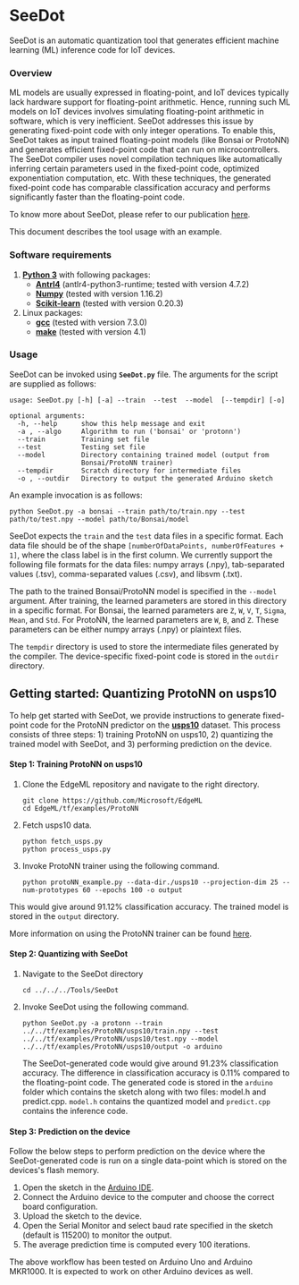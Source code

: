 # SeeDot

SeeDot is an automatic quantization tool that generates efficient machine learning (ML) inference code for IoT devices.

### **Overview**

ML models are usually expressed in floating-point, and IoT devices typically lack hardware support for floating-point arithmetic. Hence, running such ML models on IoT devices involves simulating floating-point arithmetic in software, which is very inefficient. SeeDot addresses this issue by generating fixed-point code with only integer operations. To enable this, SeeDot takes as input trained floating-point models (like Bonsai or ProtoNN) and generates efficient fixed-point code that can run on microcontrollers. The SeeDot compiler uses novel compilation techniques like automatically inferring certain parameters used in the fixed-point code, optimized exponentiation computation, etc. With these techniques, the generated fixed-point code has comparable classification accuracy and performs significantly faster than the floating-point code.

To know more about SeeDot, please refer to our publication [here](https://www.microsoft.com/en-us/research/publication/compiling-kb-sized-machine-learning-models-to-constrained-hardware/).

This document describes the tool usage with an example.

### **Software requirements**

1. [**Python 3**](https://www.python.org/) with following packages:
   - **[Antrl4](http://www.antlr.org/)** (antlr4-python3-runtime; tested with version 4.7.2)
   - **[Numpy](http://www.numpy.org/)** (tested with version 1.16.2)
   - **[Scikit-learn](https://scikit-learn.org/)** (tested with version 0.20.3)
2. Linux packages:
   - **[gcc](https://www.gnu.org/software/gcc/)** (tested with version 7.3.0)
   - **[make](https://www.gnu.org/software/make/)** (tested with version 4.1)

### **Usage**

SeeDot can be invoked using **`SeeDot.py`** file. The arguments for the script are supplied as follows:

```
usage: SeeDot.py [-h] [-a] --train  --test  --model  [--tempdir] [-o]

optional arguments:
  -h, --help      show this help message and exit
  -a , --algo     Algorithm to run ('bonsai' or 'protonn')
  --train         Training set file
  --test          Testing set file
  --model         Directory containing trained model (output from
                  Bonsai/ProtoNN trainer)
  --tempdir       Scratch directory for intermediate files
  -o , --outdir   Directory to output the generated Arduino sketch
```

An example invocation is as follows:
```
python SeeDot.py -a bonsai --train path/to/train.npy --test path/to/test.npy --model path/to/Bonsai/model
```

SeeDot expects the `train` and the `test` data files in a specific format. Each data file should be of the shape `[numberOfDataPoints, numberOfFeatures + 1]`, where the class label is in the first column. We currently support the following file formats for the data files: numpy arrays (.npy), tab-separated values (.tsv), comma-separated values (.csv), and libsvm (.txt).

The path to the trained Bonsai/ProtoNN model is specified in the `--model` argument. After training, the learned parameters are stored in this directory in a specific format. For Bonsai, the learned parameters are `Z`, `W`, `V`, `T`, `Sigma`, `Mean`, and `Std`. For ProtoNN, the learned parameters are `W`, `B`, and `Z`. These parameters can be either numpy arrays (.npy) or plaintext files.

The `tempdir` directory is used to store the intermediate files generated by the compiler. The device-specific fixed-point code is stored in the `outdir` directory.


## Getting started: Quantizing ProtoNN on usps10

To help get started with SeeDot, we provide instructions to generate fixed-point code for the ProtoNN predictor on the **[usps10](https://www.csie.ntu.edu.tw/~cjlin/libsvmtools/datasets/multiclass/)** dataset. This process consists of three steps: 1) training ProtoNN on usps10, 2) quantizing the trained model with SeeDot, and 3) performing prediction on the device.

#### **Step 1: Training ProtoNN on usps10** 

1. Clone the EdgeML repository and navigate to the right directory.
     ```
     git clone https://github.com/Microsoft/EdgeML
     cd EdgeML/tf/examples/ProtoNN
     ```

2. Fetch usps10 data.
     ```
     python fetch_usps.py
     python process_usps.py
      ```

3. Invoke ProtoNN trainer using the following command.
      ```
      python protoNN_example.py --data-dir./usps10 --projection-dim 25 --num-prototypes 60 --epochs 100 -o output
      ```
  This would give around 91.12% classification accuracy. The trained model is stored in the `output` directory.

More information on using the ProtoNN trainer can be found [here](https://github.com/Microsoft/EdgeML/tree/master/tf/examples/ProtoNN).

#### **Step 2: Quantizing with SeeDot**

1. Navigate to the SeeDot directory
      ```
      cd ../../../Tools/SeeDot
      ```

2. Invoke SeeDot using the following command.
      ```
      python SeeDot.py -a protonn --train ../../tf/examples/ProtoNN/usps10/train.npy --test ../../tf/examples/ProtoNN/usps10/test.npy --model ../../tf/examples/ProtoNN/usps10/output -o arduino
      ```

   The SeeDot-generated code would give around 91.23% classification accuracy. The difference in classification accuracy is 0.11% compared to the floating-point code. The generated code is stored in the `arduino` folder which contains the sketch along with two files: model.h and predict.cpp. `model.h` contains the quantized model and `predict.cpp` contains the inference code.

#### **Step 3: Prediction on the device**

Follow the below steps to perform prediction on the device where the SeeDot-generated code is run on a single data-point which is stored on the devices's flash memory.

1. Open the sketch in the [Arduino IDE](https://www.arduino.cc/en/main/software).
2. Connect the Arduino device to the computer and choose the correct board configuration.
3. Upload the sketch to the device.
4. Open the Serial Monitor and select baud rate specified in the sketch (default is 115200) to monitor the output.
5. The average prediction time is computed every 100 iterations.



The above workflow has been tested on Arduino Uno and Arduino MKR1000. It is expected to work on other Arduino devices as well.
